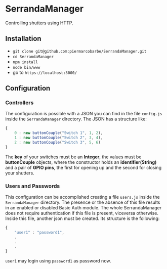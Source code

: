 # SerrandaManager
Controlling shutters using HTTP.


## Installation
- ``git clone git@github.com:piermarcobarbe/SerrandaManager.git``
- ``cd SerrandaManager``
- ``npm install``
- ``node bin/www``
- go to ``https://localhost:3000/``


## Configuration

### Controllers
The configuration is possible with a JSON you can find in the file ``config.js`` inside the ``SerrandaManager`` directory.
The JSON has a structure like:
```javascript 
{
    0 : new buttonCouple("Switch 1", 1, 2),
    1 : new buttonCouple("Switch 2", 3, 4),
    2 : new buttonCouple("Switch 3", 5, 6)
}
```
The __key__ of your switches must be an __Integer__, the values must be __buttonCouple__ objects, where the constructor holds an __identifier(String)__ and a pair of __GPIO pins__, the first for opening up and the second for closing your shutters. 

### Users and Passwords
This configuration can be accomplished creating a file ``users.js`` inside the ``SerrandaManager`` directory.
The presence or the absence of this file results in an enabled or disabled Basic Auth module.
The whole SerrandaManager does not require authentication if this file is present, viceversa otherwise.
Inside this file, another json must be created. Its structure is the following:
```javascript
{
    "user1" : "password1",
    .
    .
    .
}
```
``user1`` may login using ``password1`` as password now.
